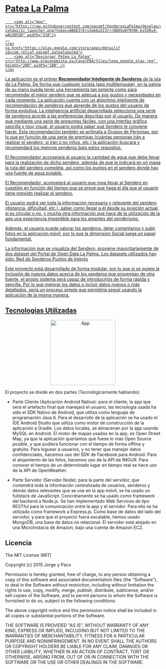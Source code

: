 # [Patea La Palma](http://tiny.cc/pateaLaPalma)

<p align="center">
    <a href="http://tiny.cc/pateaLaPalma" target="_blank">
      
        <img alt="App" src="https://raw.githubusercontent.com/pacomf/SenderosLaPalma/develop/android/PateaLaPalma/app/src/main/res/drawable-xxhdpi/ic_launcher.png?token=ABGEZrEry1pb6u5I3rrrDKHtw9f9tRK-ks5VRyd-wA%3D%3D" width="210"/>
      
    </a>
    <a href="https://play.google.com/store/apps/details?id=com.jelcaf.pacomf.patealapalma">
        <img alt="Descargar Patea La Palma" src="http://www.eleconomista.es/CanalPDA/files/logo_google_play.jpg" height="200" width="180" />
    </a>
</p>

La aplicación es el primer **Recomendador Inteligente de Senderos** de la isla de La Palma. De forma que cualquier turista (app multilenguaje), en la palma de su mano pueda tener una herramienta tan potente como para recomendar el mejor sendero que se adecua a sus gustos y necesidades en cada momento. La aplicación cuenta con un algoritmo inteligente de recomendación de senderos que aprende de los gustos del usuario de forma evolutiva. La inteligencia artificial desarrollada selecciona una serie de senderos acorde a las preferencias descritas por el usuario. De manera que mediante una serie de preguntas fáciles, con una interfaz gráfica sencilla y muy visual, el usuario podrá saber qué Sendero le conviene hacer. Esta recomendación también se aclimata a Grupos de Personas, por lo que en función de una serie de premisas (cuántas personas irán a realizar el sendero, si irán o no niños, etc.) la aplicación buscará y recomendará los mejores senderos bajo estos requisitos.

El Recomendador aconsejará al usuario la cantidad de agua que debe llevar para la realización de dicho sendero, además de que le indicará en un mapa la ruta del sendero completa, así como los puntos en el sendero donde hay una fuente de agua potable.

El Recomendador, aconsejará al usuario que ropa llevar al Sendero en cuestión en función del tiempo que se prevé que haga el día que el usuario tiene previsto realizar el sendero.

El usuario podrá ver toda la información necesaria y relevante del sendero (distancia, dificultad, etc.), saber como llegar a él desde su posición actual, si es circular o no, y mucha otra información que hace de la utilización de la app una experiencia imperdible para los amantes del senderismo.

Además, el usuario puede valorar los senderos, dejar comentarios y subir fotos en la aplicación móvil, por lo que la dimensión Social juega un papel fundamental.

La información que se visualiza del Sendero, proviene mayoritariamente de dos dataset del Portal de Open Data La Palma. Los datasets utilizados han sido:
Red de Senderos
Puntos de Interés

Este proyecto está desarrollado de forma modular, por lo que si se quiere la inclusión de nuevos datos acerca de los senderos que provengan de otra fuente, el propio sistema será capaz de introducirlos de forma rápida y sencilla. Por lo que mejorar los datos o incluir datos nuevos o más detallados, sería un proceso simple que permitiría seguir usando la aplicación de la misma manera.

## Tecnologías Utilizadas

<a href="http://tiny.cc/pateaLaPalma" target="_blank">
  <p align="center">
    <img alt="App" src="https://raw.githubusercontent.com/pacomf/SenderosLaPalma/develop/android/PateaLaPalma/app/src/main/res/drawable-xxhdpi/ic_launcher.png?token=ABGEZrEry1pb6u5I3rrrDKHtw9f9tRK-ks5VRyd-wA%3D%3D" width="210"/>
  </p>
</a>

El proyecto se divide en dos partes (Tecnológicamente hablando):
* Parte Cliente (Aplicación Android Nativa): para el cliente, la app que será el artefacto final que manejará el usuario, las tecnología usada ha sido el SDK Nativo de Android, que utiliza como lenguaje de programación Java 6. Para el desarrollo de la aplicación se ha usado el IDE Android Studio que utiliza como motor de construcción de la aplicación a Gradle. Los datos locales, se almacenan por la app usando MySQL en Android. El motor de mapas usados en la app, es Open Street Map, ya que la aplicación queríamos que fuese lo más Open Source posible, y que pudiera funcionar con el tiempo de forma offline y gratuita. Para loguear a usuarios, y no tener que manejar datos confidenciales, hacemos uso del SDK de Facebook para Android. Para el alojamiento de las fotos, hacemos uso de la API de IMGUR. Para conocer el tiempo de un determinado lugar en tiempo real se hace uso de la API de OpenWeather.

* Parte Servidor (Servidor Node): para la parte del servidor, que contendrá toda la información centralizada de usuarios, senderos y demás datos relevantes que se use en la app móvil, se ha usado un fullstack de JavaScript. Concretamente se ha usado como framework del backend a Node.js. Se han implementado Web Services de tipo RESTful para la comunicación entre la app y el servidor. Para ello se ha utilizado como framework a Express.js. Como base de datos del lado del servidor, y para que el proyecto fuera escalable, hemos usado MongoDB, una base de datos no relacional. El servidor está alojado en una MicroInstacia de Amazon, bajo una cuenta de Amazon EC2.

## Licencia

The MIT License (MIT)

Copyright (c) 2015 Jorge y Paco

Permission is hereby granted, free of charge, to any person obtaining a copy of this software and associated documentation files (the "Software"), to deal in the Software without restriction, including without limitation the rights to use, copy, modify, merge, publish, distribute, sublicense, and/or sell copies of the Software, and to permit persons to whom the Software is furnished to do so, subject to the following conditions:

The above copyright notice and this permission notice shall be included in all copies or substantial portions of the Software.

THE SOFTWARE IS PROVIDED "AS IS", WITHOUT WARRANTY OF ANY KIND, EXPRESS OR IMPLIED, INCLUDING BUT NOT LIMITED TO THE WARRANTIES OF MERCHANTABILITY, FITNESS FOR A PARTICULAR PURPOSE AND NONINFRINGEMENT. IN NO EVENT SHALL THE AUTHORS OR COPYRIGHT HOLDERS BE LIABLE FOR ANY CLAIM, DAMAGES OR OTHER LIABILITY, WHETHER IN AN ACTION OF CONTRACT, TORT OR OTHERWISE, ARISING FROM, OUT OF OR IN CONNECTION WITH THE SOFTWARE OR THE USE OR OTHER DEALINGS IN THE SOFTWARE.

